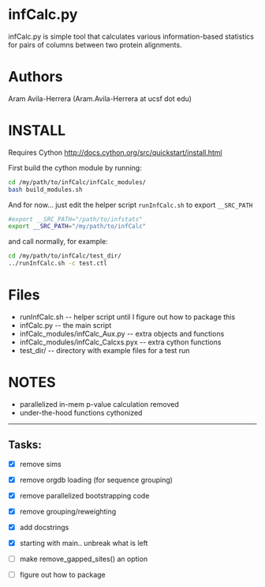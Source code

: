 infCalc.py
==========

infCalc.py is simple tool that calculates various information-based
statistics for pairs of columns between two protein alignments.


Authors
=========

Aram Avila-Herrera (Aram.Avila-Herrera at ucsf dot edu)


INSTALL
========
Requires Cython <http://docs.cython.org/src/quickstart/install.html>

First build the cython module by running:
```bash
cd /my/path/to/infCalc/infCalc_modules/
bash build_modules.sh
```

And for now... just edit the helper script `runInfCalc.sh` to export `__SRC_PATH`
```bash
#export __SRC_PATH="/path/to/infstats"
export __SRC_PATH="/my/path/to/infCalc"
```

and call normally, for example:
```bash
cd /my/path/to/infCalc/test_dir/
../runInfCalc.sh -c test.ctl
```


Files
=========

- runInfCalc.sh -- helper script until I figure out how to package this
- infCalc.py -- the main script
- infCalc_modules/infCalc_Aux.py -- extra objects and functions
- infCalc_modules/infCalc_Calcxs.pyx -- extra cython functions
- test_dir/ -- directory with example files for a test run


NOTES
========
- parallelized in-mem p-value calculation removed
- under-the-hood functions cythonized


-----------------
Tasks:
-----------------
- [x] remove sims
- [x] remove orgdb loading (for sequence grouping)
- [x] remove parallelized bootstrapping code
- [x] remove grouping/reweighting
- [x] add docstrings
- [x] starting with main.. unbreak what is left
- [ ] make remove_gapped_sites() an option
- [ ] figure out how to package

